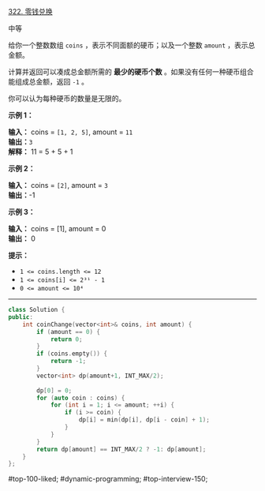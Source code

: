 [322. 零钱兑换](https://leetcode.cn/problems/coin-change/)

中等

给你一个整数数组 `coins` ，表示不同面额的硬币；以及一个整数 `amount` ，表示总金额。

计算并返回可以凑成总金额所需的 **最少的硬币个数** 。如果没有任何一种硬币组合能组成总金额，返回 `-1` 。

你可以认为每种硬币的数量是无限的。

**示例 1：**

**输入：** coins = `[1, 2, 5]`, amount = `11`  
**输出：**`3`   
**解释：** 11 = 5 + 5 + 1  

**示例 2：**

**输入：** coins = `[2]`, amount = `3`  
**输出：**-1  

**示例 3：**

**输入：** coins = [1], amount = 0  
**输出：** 0  

**提示：**

- `1 <= coins.length <= 12`
- `1 <= coins[i] <= 2³¹ - 1`
- `0 <= amount <= 10⁴`
---- ----
```cpp
class Solution {
public:
    int coinChange(vector<int>& coins, int amount) {
        if (amount == 0) {
            return 0;
        }
        if (coins.empty()) {
            return -1;
        }
        vector<int> dp(amount+1, INT_MAX/2);
        
        dp[0] = 0;
        for (auto coin : coins) {
            for (int i = 1; i <= amount; ++i) {
                if (i >= coin) {
                    dp[i] = min(dp[i], dp[i - coin] + 1);
                }
            }
        }
        return dp[amount] == INT_MAX/2 ? -1: dp[amount];
    }
};
```
#top-100-liked; #dynamic-programming; #top-interview-150;  